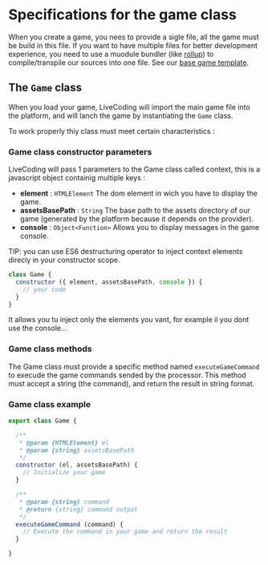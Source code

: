# Specifications for the game class

When you create a game, you nees to provide a sigle file, all the game must be build in this file.
If you want to have multiple files for better development experience, you need to use a muodule bundler (like [rollup](https://rollupjs.org/guide/en)) to compile/transpile our sources into one file. See our [base game template](https://github.com/CPNV-ES/LiveCoding-Game-Starter).

## The `Game` class

When you load your game, LiveCoding will import the main game file into the platform, and will lanch the game by instantiating the `Game` class.

To work properly thiy class must meet certain characteristics :

### Game class constructor parameters

LiveCoding will pass 1 parameters to the Game class called context, this is a javascript object containig multiple keys :

* **element** : `HTMLElement` The dom element in wich you have to display the game.
* **assetsBasePath** : `String` The base path to the assets directory of our game (generated by the platform because it depends on the provider).
* **console** : `Object<Function>` Allows you to display messages in the game console.

TIP: you can use ES6 destructuring operator to inject context elements direcly in your constructor scope.
```js
class Game {
  constructor ({ element, assetsBasePath, console }) {
    // your code
  }
}
```
It allows you tu inject only the elements you vant, for example il you dont use the console...

### Game class methods

The Game class must provide a specific method named `executeGameCommand` to execude the game commands sended by the processor. This method must accept a string (the command), and return the result in string format.

### Game class example

```js
export class Game {

  /**
   * @param {HTMLElement} el
   * @param {string} assetsBasePath
   */
  constructor (el, assetsBasePath) {
    // Initialize your game
  }

  /**
   * @param {string} command
   * @return {string} command output
   */
  executeGameCommand (command) {
    // Execute the command in your game and return the result
  }

}
```
